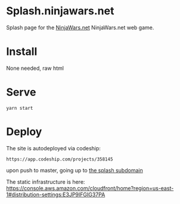# Splash.ninjawars.net

Splash page for the [NinjaWars.net](http://www.ninjawars.net) NinjaWars.net web game.

# Install

None needed, raw html

# Serve

    yarn start
    
# Deploy

The site is autodeployed via codeship:

    https://app.codeship.com/projects/358145

upon push to master, going up to [the splash subdomain](https://splash.ninjawars.net) 

The static infrastructure is here:
https://console.aws.amazon.com/cloudfront/home?region=us-east-1#distribution-settings:E3JP9IFGIG37PA
